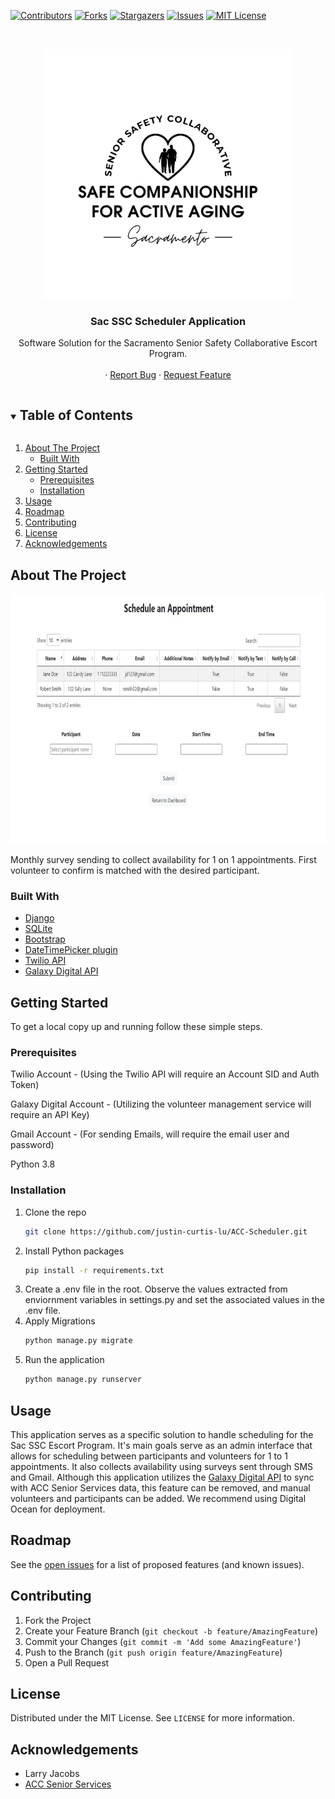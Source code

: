 <!-- PROJECT SHIELDS -->
<!--
*** I'm using markdown "reference style" links for readability.
*** Reference links are enclosed in brackets [ ] instead of parentheses ( ).
*** See the bottom of this document for the declaration of the reference variables
*** for contributors-url, forks-url, etc. This is an optional, concise syntax you may use.
*** https://www.markdownguide.org/basic-syntax/#reference-style-links
-->
[![Contributors][contributors-shield]][contributors-url]
[![Forks][forks-shield]][forks-url]
[![Stargazers][stars-shield]][stars-url]
[![Issues][issues-shield]][issues-url]
[![MIT License][license-shield]][license-url]



<!-- PROJECT LOGO -->
<br />
<p align="center">
  <a href="https://github.com/github_username/repo_name">
    <img src="images/SSC_logo.png" alt="Logo" width="400" height="400">
  </a>

  <h3 align="center">Sac SSC Scheduler Application </h3>

  <p align="center">
    Software Solution for the Sacramento Senior Safety Collaborative Escort Program.
    <br />
    <br />
    ·
    <a href="https://github.com/justin-curtis-lu/ACC-Scheduler/issues">Report Bug</a>
    ·
    <a href="https://github.com/justin-curtis-lu/ACC-Scheduler/issues">Request Feature</a>
  </p>
</p>



<!-- TABLE OF CONTENTS -->
<details open="open">
  <summary><h2 style="display: inline-block">Table of Contents</h2></summary>
  <ol>
    <li>
      <a href="#about-the-project">About The Project</a>
      <ul>
        <li><a href="#built-with">Built With</a></li>
      </ul>
    </li>
    <li>
      <a href="#getting-started">Getting Started</a>
      <ul>
        <li><a href="#prerequisites">Prerequisites</a></li>
        <li><a href="#installation">Installation</a></li>
      </ul>
    </li>
    <li><a href="#usage">Usage</a></li>
    <li><a href="#roadmap">Roadmap</a></li>
    <li><a href="#contributing">Contributing</a></li>
    <li><a href="#license">License</a></li>
    <li><a href="#acknowledgements">Acknowledgements</a></li>
  </ol>
</details>



<!-- ABOUT THE PROJECT -->
## About The Project


<img src="images/console.jpg" alt="Console" width="750" height="400">

Monthly survey sending to collect availability for 1 on 1 appointments. First volunteer to confirm is matched with the desired participant.

### Built With

* [Django](https://www.djangoproject.com/)
* [SQLite](https://www.sqlite.org/index.html)
* [Bootstrap](https://getbootstrap.com/)
* [DateTimePicker plugin](https://xdsoft.net/jqplugins/datetimepicker/)
* [Twilio API](https://www.twilio.com/docs/usage/api)
* [Galaxy Digital API](http://api2.galaxydigital.com/volunteer/docs/)



<!-- GETTING STARTED -->
## Getting Started

To get a local copy up and running follow these simple steps.

### Prerequisites

Twilio Account - (Using the Twilio API will require an Account SID and Auth Token)

Galaxy Digital Account - (Utilizing the volunteer management service will require an API Key)

Gmail Account - (For sending Emails, will require the email user and password)

Python 3.8

### Installation

1. Clone the repo
   ```sh
   git clone https://github.com/justin-curtis-lu/ACC-Scheduler.git
   ```
2. Install Python packages
   ```sh
   pip install -r requirements.txt
   ```
3. Create a .env file in the root. Observe the values extracted from enviornment variables in settings.py and set the associated values in the .env file.
4. Apply Migrations
   ```sh
   python manage.py migrate
   ```
5. Run the application
   ```sh
   python manage.py runserver
   ```

<!-- USAGE EXAMPLES -->
## Usage

This application serves as a specific solution to handle scheduling for the Sac SSC Escort Program. It's main goals serve as an admin interface that allows for scheduling between participants and volunteers for 1 to 1 appointments. It also collects availability using surveys sent through SMS and Gmail. Although this application utilizes the [Galaxy Digital API](https://www.galaxydigital.com/) to sync with ACC Senior Services data, this feature can be removed, and manual volunteers and participants can be added. We recommend using Digital Ocean for deployment.


<!-- ROADMAP -->
## Roadmap

See the [open issues](https://github.com/justin-curtis-lu/ACC-Scheduler/issues) for a list of proposed features (and known issues).



<!-- CONTRIBUTING -->
## Contributing


1. Fork the Project
2. Create your Feature Branch (`git checkout -b feature/AmazingFeature`)
3. Commit your Changes (`git commit -m 'Add some AmazingFeature'`)
4. Push to the Branch (`git push origin feature/AmazingFeature`)
5. Open a Pull Request



<!-- LICENSE -->
## License

Distributed under the MIT License. See `LICENSE` for more information.



<!-- ACKNOWLEDGEMENTS -->
## Acknowledgements

* Larry Jacobs
* [ACC Senior Services](https://www.accsv.org/)





<!-- MARKDOWN LINKS & IMAGES -->
<!-- https://www.markdownguide.org/basic-syntax/#reference-style-links -->
[contributors-shield]: https://img.shields.io/github/contributors/justin-curtis-lu/ACC-Scheduler.svg?style=for-the-badge
[contributors-url]: https://github.com/justin-curtis-lu/ACC-Scheduler/graphs/contributors
[forks-shield]: https://img.shields.io/github/forks/justin-curtis-lu/ACC-Scheduler.svg?style=for-the-badge
[forks-url]: https://github.com/justin-curtis-lu/ACC-Scheduler/network/members
[stars-shield]: https://img.shields.io/github/stars/justin-curtis-lu/ACC-Scheduler.svg?style=for-the-badge
[stars-url]: https://github.com/justin-curtis-lu/ACC-Scheduler/stargazers
[issues-shield]: https://img.shields.io/github/issues/justin-curtis-lu/ACC-Scheduler.svg?style=for-the-badge
[issues-url]: https://github.com/justin-curtis-lu/ACC-Scheduler/issues
[license-shield]: https://img.shields.io/github/license/justin-curtis-lu/ACC-Scheduler.svg?style=for-the-badge
[license-url]: https://github.com/justin-curtis-lu/ACC-Scheduler/master/MIT-License
